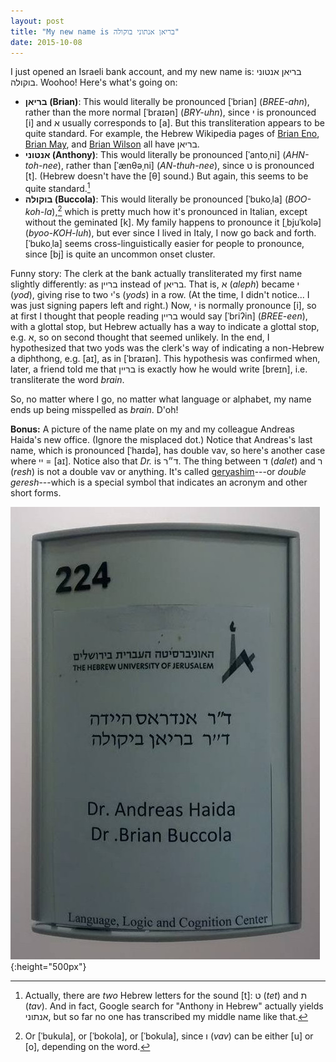 ```yaml
---
layout: post
title: "My new name is בריאן אנתוני בוקולה"
date: 2015-10-08
---
```


I just opened an Israeli bank account, and my new name is: בריאן אנטוני בוקולה.
Woohoo! Here's what's going on:

- **בריאן (Brian)**: This would literally be pronounced \[ˈbrian\]
  (*BREE-ahn*), rather than the more normal \[ˈbraɪən\] (*BRY-uhn*), since י is
  pronounced \[i\] and א usually corresponds to \[a\]. But this transliteration
  appears to be quite standard. For example, the Hebrew Wikipedia pages of
  [Brian Eno][be], [Brian May][bm], and [Brian Wilson][bw] all have בריאן.
- **אנטוני (Anthony)**: This would literally be pronounced \[ˈantoˌni\]
  (*AHN-toh-nee*), rather than \[ˈænθəˌni\] (*AN-thuh-nee*), since ט is
  pronounced \[t\]. (Hebrew doesn't have the \[θ\] sound.) But again, this
  seems to be quite standard.[^t]
- **בוקולה (Buccola)**: This would literally be pronounced \[ˈbukoˌla\]
  (*BOO-koh-la*),[^uo] which is pretty much how it's pronounced in Italian,
  except without the geminated \[k\]. My family happens to pronounce it
  \[ˌbjuˈkolə\] (*byoo-KOH-luh*), but ever since I lived in Italy, I now go
  back and forth. \[ˈbukoˌla\] seems cross-linguistically easier for people to
  pronounce, since [bj] is quite an uncommon onset cluster.

[be]: https://he.wikipedia.org/wiki/%D7%91%D7%A8%D7%99%D7%90%D7%9F_%D7%90%D7%99%D7%A0%D7%95
[bm]: https://he.wikipedia.org/wiki/%D7%91%D7%A8%D7%99%D7%90%D7%9F_%D7%9E%D7%99%D7%99
[bw]: https://he.wikipedia.org/wiki/%D7%91%D7%A8%D7%99%D7%90%D7%9F_%D7%95%D7%99%D7%9C%D7%A1%D7%95%D7%9F

[^t]: Actually, there are *two* Hebrew letters for the sound [t]: ט (*tet*) and
      ת (*tav*). And in fact, Google search for "Anthony in Hebrew" actually
      yields אנתוני, but so far no one has transcribed my middle name like
      that.

[^uo]: Or \[ˈbukula\], or \[ˈbokola\], or \[ˈbokula\], since ו (*vav*) can be
       either \[u\] or \[o\], depending on the word.

Funny story: The clerk at the bank actually transliterated my first name
slightly differently: as בריין instead of בריאן. That is, א (*aleph*) became י
(*yod*), giving rise to two י's (*yods*) in a row. (At the time, I didn't
notice... I was just signing papers left and right.) Now, י is normally
pronounce \[i\], so at first I thought that people reading בריין would say
\[ˈbriʔin\] (*BREE-een*), with a glottal stop, but Hebrew actually has a way to
indicate a glottal stop, e.g. א, so on second thought that seemed unlikely. In
the end, I hypothesized that two yods was the clerk's way of indicating a
non-Hebrew a diphthong, e.g. [aɪ], as in [ˈbraɪən]. This hypothesis was
confirmed when, later, a friend told me that בריין is exactly how he would
write [breɪn], i.e. transliterate the word *brain*.

So, no matter where I go, no matter what language or alphabet, my name ends up
being misspelled as *brain*. D'oh!

**Bonus:** A picture of the name plate on my and my colleague Andreas Haida's
new office. (Ignore the misplaced dot.) Notice that Andreas's last name, which
is pronounced \[ˈhaɪdə\], has double vav, so here's another case where יי =
\[aɪ\]. Notice also that *Dr.* is ד״ר. The thing between ד (*dalet*) and ר
(*resh*) is not a double vav or anything. It's called [geryashim][ger]---or
*double geresh*---which is a special symbol that indicates an acronym and other
short forms.

[ger]: https://en.wikipedia.org/wiki/Gershayim

![Dr. Brian Buccola](/images/dr-brian-buccola-llcc.jpg){:height="500px"}
